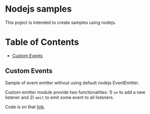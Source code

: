 # Nodejs samples

This poject is intended to create samples using nodejs.

# Table of Contents
* [Custom Events](#custom-events)


## Custom Events
Sample of event emitter without using default nodejs EventEmitter.

Custom emitter module provide two functionalities: 1) `on` to add a new listener and 2) `emit` to emit some event to all listeners.

Code is on that [link](https://github.com/ollita7/samples/tree/master/events).